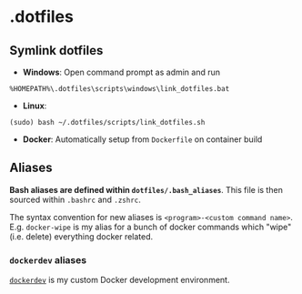 # .dotfiles

## Symlink dotfiles

* **Windows**: Open command prompt as admin and run

```
%HOMEPATH%\.dotfiles\scripts\windows\link_dotfiles.bat
```

* **Linux**: 

```
(sudo) bash ~/.dotfiles/scripts/link_dotfiles.sh
```

* **Docker**: Automatically setup from `Dockerfile` on container build


## Aliases

**Bash aliases are defined within `dotfiles/.bash_aliases`**. This file is then sourced within `.bashrc` and `.zshrc`. 

The syntax convention for new aliases is `<program>-<custom command name>`. E.g. `docker-wipe` is my alias for a bunch of docker commands which "wipe" (i.e. delete) everything docker related.

### `dockerdev` aliases

[`dockerdev`](https://github.com/brendevan/.dockerdev) is my custom Docker development environment. 